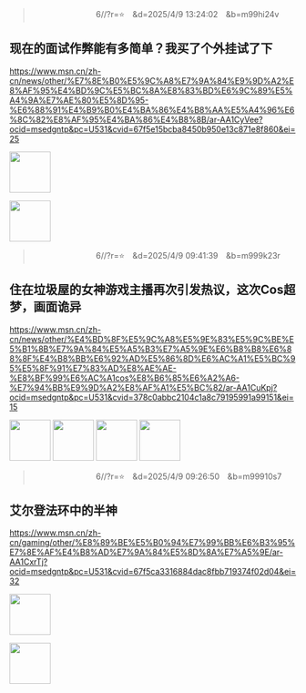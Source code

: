
>　　　　　　　　6//?r=⭐　&d=2025/4/9 13:24:02　&b=m99hi24v
## 现在的面试作弊能有多简单？我买了个外挂试了下
https://www.msn.cn/zh-cn/news/other/%E7%8E%B0%E5%9C%A8%E7%9A%84%E9%9D%A2%E8%AF%95%E4%BD%9C%E5%BC%8A%E8%83%BD%E6%9C%89%E5%A4%9A%E7%AE%80%E5%8D%95-%E6%88%91%E4%B9%B0%E4%BA%86%E4%B8%AA%E5%A4%96%E6%8C%82%E8%AF%95%E4%BA%86%E4%B8%8B/ar-AA1CyVee?ocid=msedgntp&pc=U531&cvid=67f5e15bcba8450b950e13c871e8f860&ei=25

<img src='
https://img-s-msn-com.akamaized.net/tenant/amp/entityid/AA1CySIj.img?w=768&h=768&m=6&x=169&y=218&s=735&d=307
' height="72">

<img src='
https://img-s-msn-com.akamaized.net/tenant/amp/entityid/AA1CyXaq.img?w=768&h=771&m=6&x=164&y=199&s=722&d=301
' height="72">

>　　　　　　　　6//?r=⭐　&d=2025/4/9 09:41:39　&b=m999k23r
## 住在垃圾屋的女神游戏主播再次引发热议，这次Cos超梦，画面诡异
https://www.msn.cn/zh-cn/news/other/%E4%BD%8F%E5%9C%A8%E5%9E%83%E5%9C%BE%E5%B1%8B%E7%9A%84%E5%A5%B3%E7%A5%9E%E6%B8%B8%E6%88%8F%E4%B8%BB%E6%92%AD%E5%86%8D%E6%AC%A1%E5%BC%95%E5%8F%91%E7%83%AD%E8%AE%AE-%E8%BF%99%E6%AC%A1cos%E8%B6%85%E6%A2%A6-%E7%94%BB%E9%9D%A2%E8%AF%A1%E5%BC%82/ar-AA1CuKpj?ocid=msedgntp&pc=U531&cvid=378c0abbc2104c1a8c79195991a99151&ei=15

<img src='
https://img-s-msn-com.akamaized.net/tenant/amp/entityid/AA1Cuzfo.img?w=768&h=432&m=6
' height="72">
<img src='
https://img-s-msn-com.akamaized.net/tenant/amp/entityid/AA1CuHVc.img?w=768&h=527&m=6
' height="72">
<img src='
https://img-s-msn-com.akamaized.net/tenant/amp/entityid/AA1CuBsA.img?w=768&h=436&m=6
' height="72">
<img src='
https://img-s-msn-com.akamaized.net/tenant/amp/entityid/AA1CuBsC.img?w=360&h=640&m=6
' height="72">

>　　　　　　　　6//?r=⭐　&d=2025/4/9 09:26:50　&b=m99910s7
## 艾尔登法环中的半神
https://www.msn.cn/zh-cn/gaming/other/%E8%89%BE%E5%B0%94%E7%99%BB%E6%B3%95%E7%8E%AF%E4%B8%AD%E7%9A%84%E5%8D%8A%E7%A5%9E/ar-AA1CxrTj?ocid=msedgntp&pc=U531&cvid=67f5ca3316884dac8fbb719374f02d04&ei=32

<img src='
https://img-s-msn-com.akamaized.net/tenant/amp/entityid/AA1CxpTC.img?w=768&h=486&m=6&x=462&y=98&s=69&d=69
' height="72">


<img src='
https://ts1.cn.mm.bing.net/th?id=OADD2.7353170849554_11CAISWEXC1WXG3DAE&pid=21.2&c=17&roil=0&roit=0.0343&roir=1&roib=0.9639&w=300&h=157&dynsize=1&qlt=90
' height="72">
